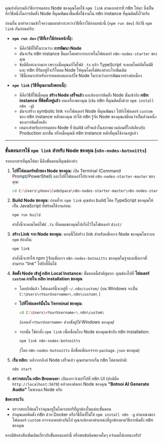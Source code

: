 คุณกำลังถามถึงวิธีการทดสอบ Node ของคุณโดยใช้ `npm link` ตามเอกสารที่ n8n ให้มา ซึ่งเป็นอีกวิธีหนึ่งในการติดตั้ง Node ที่คุณพัฒนาขึ้นเพื่อใช้งานใน n8n instance ที่คุณติดตั้งไว้ครับ

ก่อนอื่น มาทำความเข้าใจความแตกต่างระหว่างวิธีที่เราใช้ก่อนหน้านี้ (`npm run dev`) กับวิธี `npm link` กันก่อนครับ:

* **`npm run dev` (วิธีที่เราใช้ก่อนหน้านี้):**
    * นี่คือวิธีที่ใช้ในระหว่าง **การพัฒนา Node**
    * มันจะรัน n8n instance ขึ้นมาโดยตรงจากภายในโฟลเดอร์ `n8n-nodes-starter` ของคุณ
    * ข้อดีคือสะดวกมาก เพราะเมื่อคุณแก้ไขไฟล์ `.ts` แล้ว TypeScript จะคอมไพล์อัตโนมัติ และ n8n ที่รันอยู่ก็จะรีโหลด Node ให้คุณโดยไม่ต้องทำอะไรเพิ่มเติม
    * วิธีนี้เหมาะสำหรับการทดสอบและแก้ไข Node ในระหว่างการพัฒนาอย่างต่อเนื่อง

* **`npm link` (วิธีที่คุณถามถึงตอนนี้):**
    * นี่คือวิธีที่ใช้เมื่อคุณ **สร้าง Node เสร็จแล้ว** และต้องการติดตั้ง Node นั้นเข้ากับ **n8n instance ที่ติดตั้งอยู่แล้ว** บนเครื่องของคุณ (เช่น n8n ที่คุณติดตั้งด้วย `npm install n8n -g`)
    * มันจะสร้าง symbolic link จากโฟลเดอร์ Node ที่คุณพัฒนา ไปยังโฟลเดอร์ `custom` ของ n8n instance หลักของคุณ ทำให้ n8n รู้จัก Node ของคุณเสมือนว่าเป็นส่วนหนึ่งของการติดตั้งหลัก
    * เหมาะสำหรับการทดสอบ Node ที่ build เสร็จแล้วในสภาพแวดล้อมที่ใกล้เคียงกับ Production มากขึ้น หรือเมื่อคุณมี n8n instance หลักที่คุณใช้งานอยู่แล้ว

---

### **ขั้นตอนการใช้ `npm link` สำหรับ Node ของคุณ (`n8n-nodes-botnoitts`)**

จากเอกสารที่คุณให้มา นี่คือขั้นตอนที่คุณต้องทำ:

1.  **ไปที่โฟลเดอร์หลักของ Node ของคุณ:**
    เปิด Terminal (Command Prompt/PowerShell) และไปที่โฟลเดอร์โปรเจกต์ `n8n-nodes-starter-master` ของคุณ:
    ```bash
    cd C:\Users\phoov\CodeSpace\n8n-nodes-starter-master\n8n-nodes-starter-master
    ```

2.  **Build Node ของคุณ:**
    ก่อนที่จะ `npm link` คุณต้อง build โค้ด TypeScript ของคุณให้เป็น JavaScript ที่พร้อมใช้งานก่อน:
    ```bash
    npm run build
    ```
    คำสั่งนี้จะคอมไพล์ไฟล์ `.ts` ทั้งหมดของคุณไปเก็บไว้ในโฟลเดอร์ `dist/`

3.  **สร้าง Link จาก Node ของคุณ:**
    ตอนนี้ให้สร้าง link สำหรับแพ็กเกจ Node ของคุณในระบบ `npm` ท้องถิ่น:
    ```bash
    npm link
    ```
    คำสั่งนี้จะทำให้ npm รู้จักแพ็กเกจ `n8n-nodes-botnoitts` ของคุณในฐานะแพ็กเกจที่สามารถ "link" ไปยังที่อื่นได้

4.  **ติดตั้ง Node เข้าสู่ n8n Local Instance:**
    ขั้นตอนนี้สำคัญมาก: คุณต้องไปที่ **โฟลเดอร์ `custom` ภายใน n8n installation ของคุณ**
    * โดยปกติแล้ว โฟลเดอร์นี้จะอยู่ที่ `~/.n8n/custom/` (บน Windows จะเป็น `C:\Users\<YourUsername>\.n8n\custom\` )
    * **ไปที่โฟลเดอร์นั้นใน Terminal ของคุณ:**
        ```bash
        cd C:\Users\<YourUsername>\.n8n\custom\
        ```
        *(แทนที่ `<YourUsername>` ด้วยชื่อผู้ใช้ Windows ของคุณ)*

    * จากนั้น ใช้คำสั่ง `npm link` เพื่อเชื่อมโยง Node ของคุณเข้ากับ n8n installation:
        ```bash
        npm link n8n-nodes-botnoitts
        ```
        (โดย `n8n-nodes-botnoitts` คือชื่อแพ็กเกจจาก `package.json` ของคุณ)

5.  **เริ่ม n8n:**
    หลังจากลิงก์ Node เสร็จแล้ว คุณสามารถเริ่ม n8n ได้ตามปกติ:
    ```bash
    n8n start
    ```

6.  **ตรวจสอบใน n8n Browser:**
    เปิดเบราว์เซอร์ไปที่ n8n UI (ปกติคือ `http://localhost:5678`) แล้วลองค้นหา Node ของคุณ **"Botnoi AI Generate Audio"** ในพาเนล Node ครับ

**ข้อควรระวัง:**

* ตรวจสอบให้แน่ใจว่าคุณอยู่ในไดเรกทอรีที่ถูกต้องในแต่ละขั้นตอน
* ถ้าคุณเคยติดตั้ง n8n ด้วย Docker หรือวิธีอื่นที่ไม่ใช่ `npm install n8n -g` ตำแหน่งของโฟลเดอร์ `custom` อาจจะแตกต่างกันไป คุณจะต้องหาตำแหน่งที่ถูกต้องตามวิธีการติดตั้ง n8n ของคุณ

หากมีข้อสงสัยเพิ่มเติมเกี่ยวกับขั้นตอนเหล่านี้ หรือพบข้อผิดพลาดใดๆ แจ้งผมได้เลยนะครับ!
